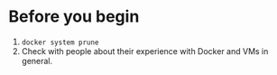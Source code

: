 # Before you begin

1. `docker system prune`
2. Check with people about their experience with Docker and VMs in general.
